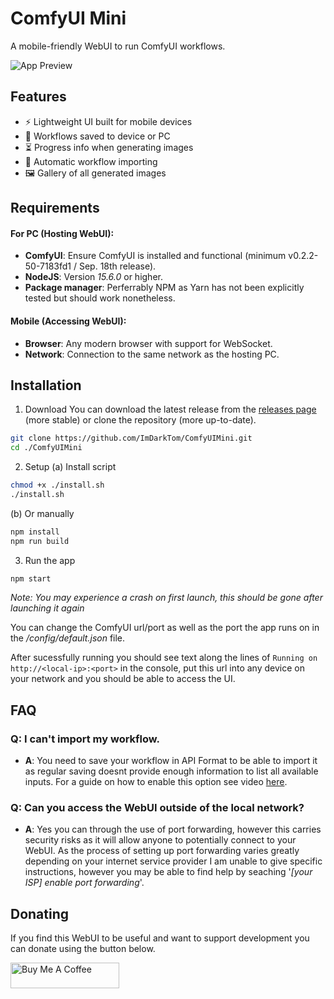 # ComfyUI Mini

A mobile-friendly WebUI to run ComfyUI workflows.

![App Preview](https://github.com/user-attachments/assets/78a52443-ac9c-498c-8df3-129acd94a48c)

## Features

-   ⚡ Lightweight UI built for mobile devices
-   💾 Workflows saved to device or PC
-   ⏳ Progress info when generating images
-   🤖 Automatic workflow importing
-   🖼️ Gallery of all generated images

## Requirements

#### For PC (Hosting WebUI):

-   **ComfyUI**: Ensure ComfyUI is installed and functional (minimum v0.2.2-50-7183fd1 / Sep. 18th release).
-   **NodeJS**: Version _15.6.0_ or higher.
-   **Package manager**: Perferrably NPM as Yarn has not been explicitly tested but should work nonetheless.

#### Mobile (Accessing WebUI):

-   **Browser**: Any modern browser with support for WebSocket.
-   **Network**: Connection to the same network as the hosting PC.

## Installation

1. Download
You can download the latest release from the [releases page](https://github.com/ImDarkTom/ComfyUIMini/releases) (more stable)
or clone the repository (more up-to-date).

```bash
git clone https://github.com/ImDarkTom/ComfyUIMini.git
cd ./ComfyUIMini
```

2. Setup
(a) Install script
```bash
chmod +x ./install.sh
./install.sh
```
(b) Or manually

```bash
npm install
npm run build
```


3. Run the app

```bash
npm start
```

_Note: You may experience a crash on first launch, this should be gone after launching it again_

You can change the ComfyUI url/port as well as the port the app runs on in the _/config/default.json_ file.

After sucessfully running you should see text along the lines of `Running on http://<local-ip>:<port>` in the console, put this url into any device on your network and you should be able to access the UI.

## FAQ

### **Q**: I can't import my workflow.

-   **A**: You need to save your workflow in API Format to be able to import it as regular saving doesnt provide enough information to list all available inputs. For a guide on how to enable this option see video [here](https://imgur.com/a/YsZQu83).

### **Q**: Can you access the WebUI outside of the local network?

-   **A**: Yes you can through the use of port forwarding, however this carries security risks as it will allow anyone to potentially connect to your WebUI. As the process of setting up port forwarding varies greatly depending on your internet service provider I am unable to give specific instructions, however you may be able to find help by seaching '_[your ISP] enable port forwarding_'.

## Donating

If you find this WebUI to be useful and want to support development you can donate using the button below.

<a href="https://www.buymeacoffee.com/ImDarkTom" target="_blank"><img src="https://cdn.buymeacoffee.com/buttons/default-yellow.png" alt="Buy Me A Coffee" height="41" width="174"></a>
